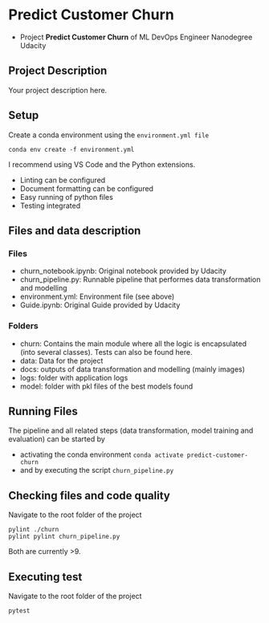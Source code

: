 # Predict Customer Churn

- Project **Predict Customer Churn** of ML DevOps Engineer Nanodegree Udacity

## Project Description
Your project description here.

## Setup

Create a conda environment using the ```environment.yml file```
```
conda env create -f environment.yml
```

I recommend using VS Code and the Python extensions. 
- Linting can be configured
- Document formatting can be configured
- Easy running of python files
- Testing integrated

## Files and data description
### Files
- churn_notebook.ipynb: Original notebook provided by Udacity
- churn_pipeline.py: Runnable pipeline that performes data transformation and modelling
- environment.yml: Environment file (see above)
- Guide.ipynb: Original Guide provided by Udacity

### Folders
- churn: Contains the main module where all the logic is encapsulated (into several classes). Tests can also be found here.
- data: Data for the project
- docs: outputs of data transformation and modelling (mainly images)
- logs: folder with application logs
- model: folder with pkl files of the best models found

## Running Files
The pipeline and all related steps (data transformation, model training and evaluation) can be started by
- activating the conda environment ```conda activate predict-customer-churn```
- and by executing the script ```churn_pipeline.py```

## Checking files and code quality
Navigate to the root folder of the project
```
pylint ./churn
pylint pylint churn_pipeline.py
```
Both are currently >9.

## Executing test
Navigate to the root folder of the project
```
pytest
```


